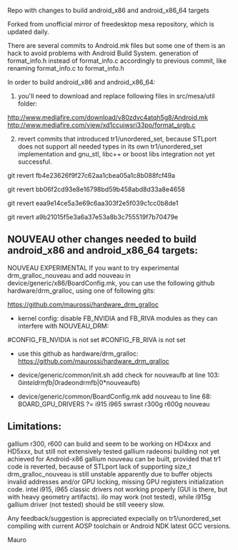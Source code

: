 Repo with changes to build android_x86 and android_x86_64 targets

Forked from unofficial mirror of freedesktop mesa repository, which is updated daily.

There are several commits to Android.mk files but some one of them is an hack to avoid problems with Android Build System. generation of format_info.h instead of format_info.c accordingly to previous commit,
like renaming format_info.c to format_info.h

In order to build android_x86 and android_x86_64:

1) you'll need to download and replace following files in src/mesa/util folder:

http://www.mediafire.com/download/v80zdvc4atqh5g8/Android.mk http://www.mediafire.com/view/xd1ccujwsri33po/format_srgb.c


2) revert commits that introduced tr1/unordered_set, because STLport does not support all needed types in its own tr1/unordered_set implementation and gnu_stl, libc++ or boost libs integration not yet successful.


git revert fb4e23626f9f27c62aa1cbea05a1c8b088fcf49a

git revert bb06f2cd93e8e16798bd59b458abd8d33a8e4658

git revert eaa9e14ce5a3e69c6aa303f2e5f039c1cc0b8de1

git revert a9b21015f5e3a6a37e53a8b3c755519f7b70479e


NOUVEAU other changes needed to build android_x86 and android_x86_64 targets:
-----------------------------------------------------------------------------

NOUVEAU EXPERIMENTAL If you want to try experimental drm_gralloc_nouveau and add nouveau in device/generic/x86/BoardConfig.mk, you can use the following github hardware/drm_gralloc, using one of following gits:

https://github.com/maurossi/hardware_drm_gralloc


* kernel config: disable FB_NVIDIA and FB_RIVA modules as they can interfere with NOUVEAU_DRM:

 #CONFIG_FB_NVIDIA is not set
 #CONFIG_FB_RIVA is not set

* use this github as hardware/drm_gralloc: https://github.com/maurossi/hardware_drm_gralloc

* device/generic/common/init.sh add check for nouveaufb at line 103:     	0*inteldrmfb|0*radeondrmfb|0*nouveaufb)

* device/generic/common/BoardConfig.mk add nouveau to line 68:  BOARD_GPU_DRIVERS ?= i915 i965 swrast r300g r600g nouveau


Limitations:
------------

gallium r300, r600 can build and seem to be working on HD4xxx and HD5xxx, but still not extensively tested gallium radeonsi building not yet achieved for Android-x86 gallium nouveau can be built, provided that tr1 code is reverted, because of STLport lack of supporting size_t drm_gralloc_nouveau is still unstable apparently due to buffer objects invalid addresses and/or GPU locking, missing GPU registers initialization code. intel i915, i965 classic drivers not working properly (GUI is there, but with heavy geometry artifacts). ilo may work (not tested), while i915g gallium driver (not tested) should be still veeery slow.

Any feedback/suggestion is appreciated expecially on tr1/unordered_set compiling with current AOSP toolchain or Android NDK latest GCC versions.

Mauro
